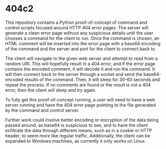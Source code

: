 # 404c2

This repository contains a Python proof-of-concept of command and control scripts focused around HTTP 404 error pages. The server will generate a clean error page without any suspicious details until the user chooses a command for the client to run. Once the command is chosen, an HTML comment will be inserted into the error page with a base64 encoding of the command and the server and port for the client to connect back to.

The client will navigate to the given web server and attempt to read from a random URI. This will hopefully result in a 404 error, and if the error page contains the encoded comment, it will decode it and run the command. It will then connect back to the server through a socket and send the base64-encoded results of the command. Then, it will sleep for 30-60 seconds and repeat the process. If no comments are found or the result is not a 404 error, then the client will sleep and try again.

To fully get this proof-of-concept running, a user will need to have a web server running and have the 404 error page pointing to the file generated by the command and control server.

Further work could involve better encoding or encryption of the data being passed around, as base64 is suspicious to see, and to have the client exfiltrate the data through different means, such as in a cookie or HTTP header, to seem more like regular traffic. Additionally, the client can be expanded to Windows machines, as currently it only works on Linux.
